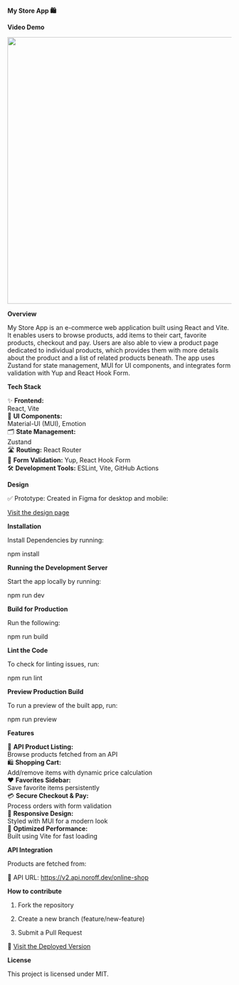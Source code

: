 **My Store App 🛍️**

**Video Demo**

<img src="./src/Videos/ScreenRecording2025-05-29at11.12.09-ezgif.com-video-to-gif-converter.gif" width="600">

**Overview** <br>

My Store App is an e-commerce web application built using React and Vite. It enables users to browse products, add items to their cart, favorite products, checkout and pay. Users are also able to view a product page dedicated to individual products, which provides them with more details about the product and a list of related products beneath. The app uses Zustand for state management, MUI for UI components, and integrates form validation with Yup and React Hook Form.

**Tech Stack** <br>

✨ **Frontend:** <br>
React, Vite <br>
🎨 **UI Components:** <br>
Material-UI (MUI), Emotion <br>
🗂️ **State Management:** <br>
Zustand <br>
🛣️ **Routing:**
React Router <br>
📝 **Form Validation:**
Yup, React Hook Form <br>
🛠️ **Development Tools:**
ESLint, Vite, GitHub Actions <br>

**Design** <br>

✅ Prototype: Created in Figma for desktop and mobile:

[Visit the design page](https://www.figma.com/design/DUTVlbY10PKQkLFLsX4amx/E-commerce-store?node-id=0-1&t=bME8PMQSrX5I6Qgb-1)

**Installation**

Install Dependencies by running:

npm install

**Running the Development Server**

Start the app locally by running:

npm run dev

**Build for Production**

Run the following:

npm run build

**Lint the Code**

To check for linting issues, run:

npm run lint

**Preview Production Build**

To run a preview of the built app, run:

npm run preview

**Features** <br>

🛒 **API Product Listing:** <br>
Browse products fetched from an API <br>
🛍️ **Shopping Cart:** <br>
Add/remove items with dynamic price calculation <br>
❤️ **Favorites Sidebar:** <br>
Save favorite items persistently <br>
💳 **Secure Checkout & Pay:** <br>
Process orders with form validation <br>
🎨 **Responsive Design:** <br>
Styled with MUI for a modern look <br>
🚀 **Optimized Performance:** <br>
Built using Vite for fast loading

**API Integration**

Products are fetched from:

🔗 API URL: https://v2.api.noroff.dev/online-shop

**How to contribute**

1. Fork the repository

2. Create a new branch (feature/new-feature)

3. Submit a Pull Request

🚀 [Visit the Deployed Version](https://easybuyonline.netlify.app/)

**License**

This project is licensed under MIT.
